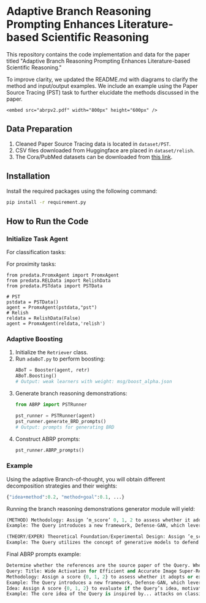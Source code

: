 # Adaptive Branch Reasoning Prompting Enhances Literature-based Scientific Reasoning

This repository contains the code implementation and data for the paper titled "Adaptive Branch Reasoning Prompting Enhances Literature-based Scientific Reasoning." 

To improve clarity, we updated the README.md with diagrams to clarify the method and input/output examples. We include an example using the Paper Source Tracing (PST) task to further elucidate the methods discussed in the paper.

`<embed src="abrpv2.pdf" width="800px" height="600px" />`


## Data Preparation

1. Cleaned Paper Source Tracing data is located in `dataset/PST`.
2. CSV files downloaded from Huggingface are placed in `dataset/relish`.
3. The Cora/PubMed datasets can be downloaded from [this link](http://example.com).

## Installation

Install the required packages using the following command:

```bash
pip install -r requirement.py
```


## How to Run the Code

### Initialize Task Agent

For classification tasks:

For proximity tasks:

```
from predata.PromxAgent import PromxAgent
from predata.RELData import RelishData
from predata.PSTdata import PSTData

# PST
pstdata = PSTData()
agent = PromxAgent(pstdata,"pst")
# Relish
reldata = RelishData(False)
agent = PromxAgent(reldata,'relish')
```

### Adaptive Boosting

1. Initialize the `Retriever` class.
2. Run `adaBoT.py` to perform boosting:
   ```python
   ABoT = Booster(agent, retr)
   ABoT.Boosting()
   # Output: weak learners with weight: msg/boost_alpha.json
   ```
3. Generate branch reasoning demonstrations:
   ```python
   from ABRP import PSTRunner

   pst_runner = PSTRunner(agent)
   pst_runner.generate_BRD_prompts()
   # Output: prompts for generating BRD
   ```
4. Construct ABRP prompts:
   ```python
   pst_runner.ABRP_prompts()
   ```

### Example

Using the adaptive Branch-of-thought, you will obtain different decomposition strategies and their weights:

```python
{"idea+method":0.2, "method+goal":0.1, ...}
```

Running the branch reasoning demonstrations generator module will yield:

```python
(METHOD) Methodology: Assign ’m_score’ 0, 1, 2 to assess whether it adopts or expands the method M introduced in the Reference.
Example: The Query introduces a new framework, Defense-GAN, which leverages generative models, thus adopting the methodology. Consequently, the m_score is 2. However, the other references discuss existing methods and vulnerabilities without proposing a new methodology that the Query adopts. Consequently, the m_score is 0.

(THEORY/EXPER) Theoretical Foundation/Experimental Design: Assign ’e_score’ 0, 1, 2 to evaluate if the Query uses the new theory, experimental design, implementation, or tool proposed by the Reference. 
Example: The Query utilizes the concept of generative models to defend against adversarial attacks, which aligns with the theoretical foundation of the Reference that discusses vulnerabilities in DNNs. Consequently, the e_score is 2. However, the other references provide insights into adversarial sample crafting and defenses but do not directly inspire the Query’s theoretical approach. Consequently, the e_score is 0.
```

Final ABRP prompts example:

```python
Determine whether the references are the source paper of the Query. When reasoning, you should identify the specific aspects and discuss their relationship:
Query: Title: Wide Activation for Efficient and Accurate Image Super-Resolution. Abstract: In this report we demonstrate that with same...
Methodology: Assign a score {0, 1, 2} to assess whether it adopts or expands the method introduced in the Reference.
Example: The Query introduces a new framework, Defense-GAN, which leverages generative models, thus adopting the methodology. Consequently, the score is 2. However, the other references discuss existing methods... Thus, the score is 0.
Idea: Assign A score {0, 1, 2} to evaluate if the Query’s idea, motivation or core concept are inspired by the Reference.
Example: The core idea of the Query is inspired by... attacks on classifiers, which resonates with the findings in the Reference about... Thus, the score is 2. However, the other references do not provide an idea that influences the motivation. Consequently, the score is 0.
```
